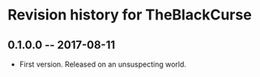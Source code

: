 # Revision history for TheBlackCurse

## 0.1.0.0  -- 2017-08-11

* First version. Released on an unsuspecting world.
